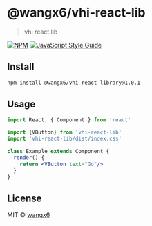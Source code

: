 # @wangx6/vhi-react-lib

> vhi react lib

[![NPM](https://img.shields.io/npm/v/vhi-react-lib.svg)](https://www.npmjs.com/package/vhi-react-lib) [![JavaScript Style Guide](https://img.shields.io/badge/code_style-standard-brightgreen.svg)](https://standardjs.com)

## Install

```bash
npm install @wangx6/vhi-react-library@1.0.1
```

## Usage

```jsx
import React, { Component } from 'react'

import {VButton} from 'vhi-react-lib'
import 'vhi-react-lib/dist/index.css'

class Example extends Component {
  render() {
    return <VButton text="Go"/>
  }
}
```

## License

MIT © [wangx6](https://github.com/wangx6)
